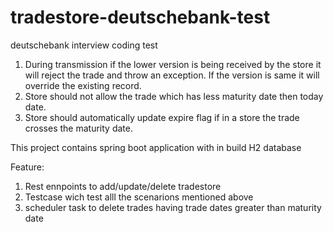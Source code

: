 # tradestore-deutschebank-test
deutschebank interview coding test

1.	During transmission if the lower version is being received by the store it will reject the trade and throw an exception. If the version is same it will override the existing record.
2.	Store should not allow the trade which has less maturity date then today date.
3.	Store should automatically update expire flag if in a store the trade crosses the maturity date.


This project contains spring boot application with in build H2 database

Feature:
1) Rest ennpoints to add/update/delete tradestore
2) Testcase wich test alll the scenarions mentioned above
3) scheduler task to delete trades having trade dates greater than maturity date

